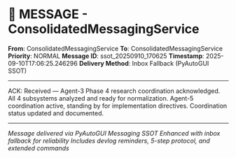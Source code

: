 # 📨 MESSAGE - ConsolidatedMessagingService

**From**: ConsolidatedMessagingService
**To**: ConsolidatedMessagingService
**Priority**: NORMAL
**Message ID**: ssot_20250910_170625
**Timestamp**: 2025-09-10T17:06:25.246296
**Delivery Method**: Inbox Fallback (PyAutoGUI SSOT)

---

ACK: Received — Agent-3 Phase 4 research coordination acknowledged. All 4 subsystems analyzed and ready for normalization. Agent-5 coordination active, standing by for implementation directives. Coordination status updated and documented.

---

*Message delivered via PyAutoGUI Messaging SSOT*
*Enhanced with inbox fallback for reliability*
*Includes devlog reminders, 5-step protocol, and extended commands*
